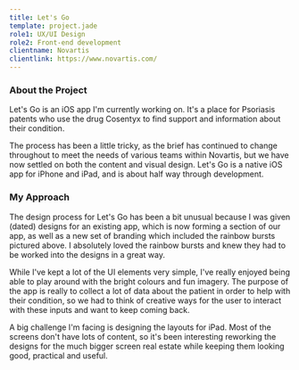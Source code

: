 ```yaml
---
title: Let's Go
template: project.jade
role1: UX/UI Design
role2: Front-end development
clientname: Novartis
clientlink: https://www.novartis.com/
---
```


<div class="col-sm-6">
  <h3>About the Project</h3>
  <p>
    Let's Go is an iOS app I'm currently working on. It's a place for Psoriasis patents who use the drug Cosentyx to find support and information about their condition.
  </p>
  <p>
    The process has been a little tricky, as the brief has continued to change throughout to meet the needs of various teams within Novartis, but we have now settled on both the content and visual design. Let's Go is a native iOS app for iPhone and iPad, and is about half way through development.
  </p>
  <p>

  </p>
</div>

<div class="col-sm-6">
  <h3>My Approach</h3>
  <p>
    The design process for Let's Go has been a bit unusual because I was given (dated) designs for an existing app, which is now forming a section of our app, as well as a new set of branding which included the rainbow bursts pictured above. I absolutely loved the rainbow bursts and knew they had to be worked into the designs in a great way.
  </p>
  <p>
    While I've kept a lot of the UI elements very simple, I've really enjoyed being able to play around with the bright colours and fun imagery. The purpose of the app is really to collect a lot of data about the patient in order to help with their condition, so we had to think of creative ways for the user to interact with these inputs and want to keep coming back.
  </p>
  <p>
    A big challenge I'm facing is designing the layouts for iPad. Most of the screens don't have lots of content, so it's been interesting reworking the designs for the much bigger screen real estate while keeping them looking good, practical and useful.
  </p>
</div>